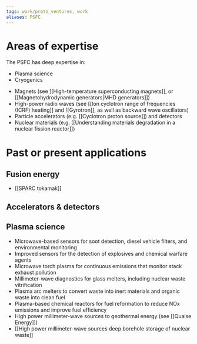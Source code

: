 ```yaml
---
tags: work/proto_ventures, work
aliases: PSFC
---
```

# Areas of expertise
The PSFC has deep expertise in:
* Plasma science
* Cryogenics
- Magnets (see [[High-temperature superconducting magnets]], or [[Magnetohydrodynamic generators|MHD generators]])
- High-power radio waves (see [[Ion cyclotron range of frequencies (ICRF) heating]] and [[Gyrotron]], as well as backward wave oscillators)
- Particle accelerators (e.g. [[Cyclotron proton source]]) and detectors
- Nuclear materials (e.g. [[Understanding materials degradation in a nuclear fission reactor]])

# Past or present applications
## Fusion energy
- [[SPARC tokamak]]
## Accelerators & detectors
## Plasma science
- Microwave-based sensors for soot detection, diesel vehicle filters, and environmental monitoring
- Improved sensors for the detection of explosives and chemical warfare agents
- Microwave torch plasma for continuous emissions that monitor stack exhaust pollution
- Millimeter-wave diagnostics for glass melters, including nuclear waste vitrification
- Plasma arc melters to convert waste into inert materials and organic waste into clean fuel
- Plasma-based chemical reactors for fuel reformation to reduce NOx emissions and improve fuel efficiency
- High power millimeter-wave sources to geothermal energy (see [[Quaise Energy]])
- [[High power millimeter-wave sources deep borehole storage of nuclear waste]]